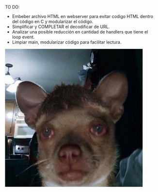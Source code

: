TO DO:

* Embeber archivo HTML en webserver para evitar codigo HTML dentro del código en C y modularizar el código.
* Simplificar y COMPLETAR el decodificar de URL.
* Analizar una posible reducción en cantidad de handlers que tiene el loop event.
* Limpiar main, modularizar código para facilitar lectura.
  
![ayuda](doc/ayuda.png)